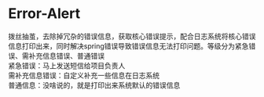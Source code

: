 # Error-Alert

拨丝抽茧，去除掉冗杂的错误信息，获取核心错误提示，配合日志系统将核心错误信息打印出来，同时解决spring错误导致错误信息无法打印问题。等级分为紧急错误、需补充信息错误、普通错误  
紧急错误：马上发送短信给项目负责人  
需补充信息错误：自定义补充一些信息在日志系统  
普通信息：没啥说的，就是打印出来系统默认的错误信息  
